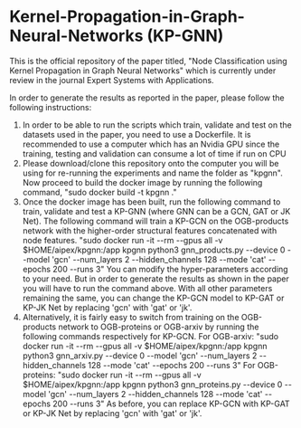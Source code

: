 # Kernel-Propagation-in-Graph-Neural-Networks (KP-GNN)

This is the official repository of the paper titled, "Node Classification using Kernel Propagation in Graph Neural Networks" which is currently under review in the journal Expert Systems with Applications.

In order to generate the results as reported in the paper, please follow the following instructions:

1. In order to be able to run the scripts which train, validate and test on the datasets used in the paper, you need to use a Dockerfile. It is recommended to use a computer which has an Nvidia GPU since the training, testing and validation can consume a lot of time if run on CPU
2. Please download/clone this repository onto the computer you will be using for re-running the experiments and name the folder as "kpgnn". Now proceed to build the docker image by running the following command, "sudo docker build -t kpgnn ."
3. Once the docker image has been built, run the following command to train, validate and test a KP-GNN (where GNN can be a GCN, GAT or JK Net). The following command will train a KP-GCN on the OGB-products network with the higher-order structural features concatenated with node features.
"sudo docker run -it --rm --gpus all -v $HOME/aipex/kpgnn:/app kpgnn python3 gnn_products.py --device 0 --model 'gcn' --num_layers 2 --hidden_channels 128 --mode 'cat' --epochs 200 --runs 3"
You can modify the hyper-parameters according to your need. But in order to generate the results as shown in the paper you will have to run the command above. With all other parameters remaining the same, you can change the KP-GCN model to KP-GAT or KP-JK Net by replacing 'gcn' with 'gat' or 'jk'.
4. Alternatively, it is fairly easy to switch from training on the OGB-products network to OGB-proteins or OGB-arxiv by running the following commands respectively for KP-GCN.
For OGB-arxiv:
"sudo docker run -it --rm --gpus all -v $HOME/aipex/kpgnn:/app kpgnn python3 gnn_arxiv.py --device 0 --model 'gcn' --num_layers 2 --hidden_channels 128 --mode 'cat' --epochs 200 --runs 3"
For OGB-proteins:
"sudo docker run -it --rm --gpus all -v $HOME/aipex/kpgnn:/app kpgnn python3 gnn_proteins.py --device 0 --model 'gcn' --num_layers 2 --hidden_channels 128 --mode 'cat' --epochs 200 --runs 3"
As before, you can replace KP-GCN with KP-GAT or KP-JK Net by replacing 'gcn' with 'gat' or 'jk'.




